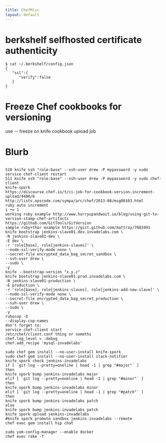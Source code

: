 ```yaml
---
title: ChefMisc
layout: default
---
```


berkshelf selfhosted certificate authenticity
=============================================

    $ cat ~/.berkshelf/config.json
    {  
       "ssl":{  
          "verify":false
       }
    }

Freeze Chef cookbooks for versioning
====================================

​use -- freeze on knife cookbook upload job

Blurb
=====

    ​
    510 knife ssh "role:base" --ssh-user drew -P mypassword -y sudo service chef-client restart
    511 knife ssh "role:base" --ssh-user drew -P mypassword -y sudo chef-client
    knife-spork
    https://discourse.chef.io/t/ci-job-for-cookbook-version-increment-upload/4400/6
    http://lists.opscode.com/sympa/arc/chef/2013-08/msg00103.html
    ruby auto increment
    i += 1
    working ruby example http://www.hurryupandwait.io/blog/using-git-to-version-stamp-chef-artifacts
    https://github.com/GitTools/GitVersion
    sample ruby+thor example https://gist.github.com/mattray/7683491
    knife bootstrap jenkins-slave01.dev.invadelabs.com \
    -N jenkins-slave01-dev \
    -E dev \
    -r 'role[base], role[jenkins-slaves]' \
    --node-ssl-verify-mode none \
    --secret-file encrypted_data_bag_secret_sandbox \
    --ssh-user drew \
    --sudo \
    -y
    knife --bootstrap-version "x.y.z"
    knife bootstrap jenkins-slave01.prod.invadelabs.com \
    -N jenkins-slave01-production \
    -E production \
    -r 'role[base], role[jenkins-slaves], role[jenkins-add-new-slave]' \
    --node-ssl-verify-mode none \
    --secret-file encrypted_data_bag_secret_production \
    --ssh-user drew \
    --sudo \
    -y
    rubocop -D
    --display-cop-names
    don't forget to:
    service chef-client start
    /etc/chef/client.conf thing or somethi
    chef.log_level = :debug
    chef.add_recipe 'mysql-invadelabs'

    sudo chef gem install --no-user-install knife-spork
    sudo chef gem install --no-user-install slack-notifier
    knife spork check jenkins-invadelabs
    if [ `git log --pretty=oneline | head -1 | grep "#major"` ]
    then
    knife spork bump jenkins-invadelabs major
    elif [ `git log --pretty=oneline | head -1 | grep "#minor"` ]
    then
    knife spork bump jenkins-invadelabs minor
    elif [ `git log --pretty=oneline | head -1 | grep "#patch"` ]
    then
    knife spork bump jenkins-invadelabs patch
    else
    knife spork bump jenkins-invadelabs patch
    knife spork upload jenkins-invadelabs
    #knife spork promote sandbox jenkins-invadelabs --remote
    chef exec gem install hip chat

    sudo yum-config-manager --enable docker
    chef exec rake -T 
